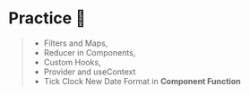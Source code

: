 # Practice 🥳

> - Filters and Maps,
> - Reducer in Components,
> - Custom Hooks,
> - Provider and useContext
> - Tick Clock New Date Format in **Component Function**
